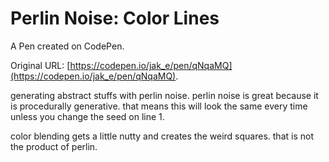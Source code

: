 # Perlin Noise: Color Lines

A Pen created on CodePen.

Original URL: [https://codepen.io/jak_e/pen/qNqaMQ](https://codepen.io/jak_e/pen/qNqaMQ).

generating abstract stuffs with perlin noise. perlin noise is great because it is procedurally generative. that means this will look the same every time unless you change the seed on line 1. 

color blending gets a little nutty and creates the weird squares. that is not the product of perlin.